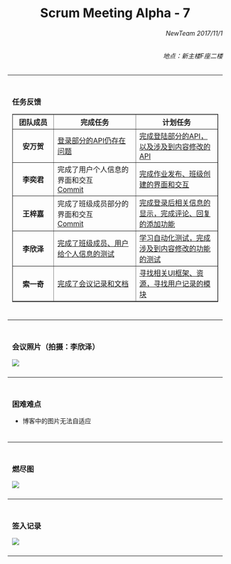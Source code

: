 
<div style = "margin:0 10px;">
<h1 align = "center">Scrum Meeting Alpha - 7</h1>

<h6 align = "right">NewTeam 2017/11/1</h6>
<h6 align = "right">地点：新主楼F座二楼</h6>
<hr>

<div style = "padding: 10px">
<h3>任务反馈</h3>
<table border = "1" style = "width:100%">
  <colgroup>
    <col style = "width:20%">
    <col style = "width:40%">
    <col style = "width:40%">
  </colgroup>
  <thead>
    <tr><th>团队成员</th><th>完成任务</th><th>计划任务</th></tr>
  </thead>
  <tbody>
    <tr><th>安万贺</th>
      <td><a href = "https://github.com/NewTeam5/EduCnblogs/issues/33">登录部分的API仍存在问题</a></td>
      <td><a href = "https://github.com/NewTeam5/EduCnblogs/issues/42">完成登陆部分的API，以及涉及到内容修改的API</a></td></tr>
    <tr><th>李奕君</th>
      <td>完成了用户个人信息的界面和交互<br><a href = "https://github.com/NewTeam5/EduCnblogs/commit/a9b61da2a86e657954c3d7916c7aaa41cbe3b029">Commit</a></td>
      <td><a href = "https://github.com/NewTeam5/EduCnblogs/issues/44">完成作业发布、班级创建的界面和交互</a></td></tr>
    <tr><th>王梓嘉</th>
      <td>完成了班级成员部分的界面和交互<br><a href = "https://github.com/NewTeam5/EduCnblogs/commit/826cbe4b79a37c4985dd724d4a64cd1859817925">Commit</a></td>
      <td><a href = "https://github.com/NewTeam5/EduCnblogs/issues/43">完成登录后相关信息的显示，完成评论、回复的添加功能</a></td></tr>
    <tr><th>李欣泽</th>
      <td><a href = "">完成了班级成员、用户给个人信息的测试</a></td>
      <td><a href = "https://github.com/NewTeam5/EduCnblogs/issues/46">学习自动化测试，完成涉及到内容修改的功能的测试</a></td></tr>
    <tr><th>索一奇</th>
      <td><a href = "">完成了会议记录和文档</a></td>
      <td><a href = "https://github.com/NewTeam5/EduCnblogs/issues/45">寻找相关UI框架、资源，寻找用户记录的模块</a></td></tr> 
  </tbody>
</table>
</div>
<hr>

<div style = "padding: 10px">
<h3>会议照片（拍摄：李欣泽）</h3>
<img src = "http://images2017.cnblogs.com/blog/1254203/201711/1254203-20171101162131420-91568452.jpg">
</div>
<hr>

<div style = "padding: 10px">
<h3>困难难点</h3>
<ul>
  <li>博客中的图片无法自适应</li>
</ul>
</div>
<hr>

<div style = "padding: 10px">
<h3>燃尽图</h3>
<img src = "http://images2017.cnblogs.com/blog/1254203/201711/1254203-20171101162240263-1941105185.png">
</div>
<hr>

<div style = "padding: 10px">
<h3>签入记录</h3>
<img src = "http://images2017.cnblogs.com/blog/1254203/201711/1254203-20171101162310279-2057646584.png">
</div>
<hr>